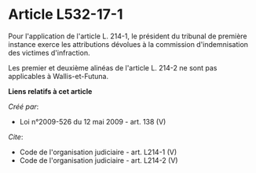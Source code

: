 # Article L532-17-1

Pour l'application de l'article L. 214-1, le président du tribunal de première instance exerce les attributions dévolues à la
commission d'indemnisation des victimes d'infraction.

Les premier et deuxième alinéas de l'article L. 214-2 ne sont pas applicables à Wallis-et-Futuna.

**Liens relatifs à cet article**

_Créé par_:

  - Loi n°2009-526 du 12 mai 2009 - art. 138 (V)

_Cite_:

  - Code de l'organisation judiciaire - art. L214-1 (V)
  - Code de l'organisation judiciaire - art. L214-2 (V)
